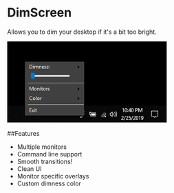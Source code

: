 DimScreen
=========

Allows you to dim your desktop if it's a bit too bright.

![Preview](PREVIEW.png)

##Features
- Multiple monitors
- Command line support
- Smooth transitions!
- Clean UI
- Monitor specific overlays
- Custom dimness color
